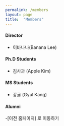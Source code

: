 ```yaml
---
permalink: /members
layout: page
title:  "Members"
---
```


#### Director
- 이바나나(Banana Lee)

#### Ph.D Students
- 김사과 (Apple Kim) 

#### MS Students
- 강귤 (Gyul Kang)

#### Alumni
-[이전 홈페이지] 로 이동하기

